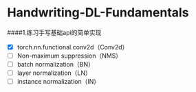 # Handwriting-DL-Fundamentals

####1.练习手写基础api的简单实现

- [x] torch.nn.functional.conv2d（Conv2d）
- [ ] Non-maximum suppression（NMS）
- [ ] batch normalization（BN）
- [ ] layer normalization（LN）
- [ ] instance normalization（IN）